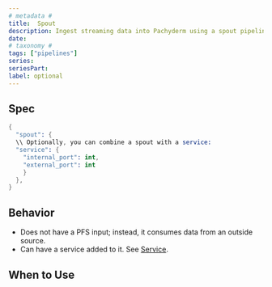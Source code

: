 ```yaml
---
# metadata # 
title:  Spout
description: Ingest streaming data into Pachyderm using a spout pipeline.
date: 
# taxonomy #
tags: ["pipelines"]
series:
seriesPart:
label: optional
---
```


## Spec 

```s
{
  "spout": {
  \\ Optionally, you can combine a spout with a service:
  "service": {
    "internal_port": int,
    "external_port": int
    }
  },
}
```

## Behavior 

- Does not have a PFS input; instead, it consumes data from an outside source.
- Can have a service added to it. See [Service](../service).

## When to Use 